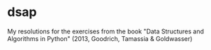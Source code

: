 # dsap
My resolutions for the exercises from the book "Data Structures and Algorithms in Python" (2013, Goodrich, Tamassia &amp; Goldwasser) 
